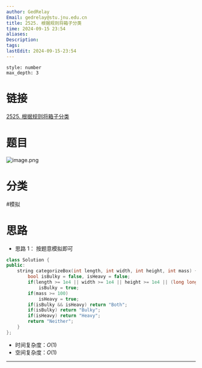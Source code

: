 ```yaml
---
author: GedRelay
Email: gedrelay@stu.jnu.edu.cn
title: 2525. 根据规则将箱子分类
time: 2024-09-15 23:54
aliases: 
Description: 
tags: 
lastEdit: 2024-09-15-23:54
---
```


```toc
style: number
max_depth: 3
```

# 链接
[2525. 根据规则将箱子分类](https://leetcode.cn/problems/categorize-box-according-to-criteria/) 

# 题目
![image.png](https://ged-pic-bed.oss-cn-guangzhou.aliyuncs.com/img/202409152354984.png)


# 分类
#模拟 

# 思路
- 思路 1：
按题意模拟即可


```cpp
class Solution {
public:
    string categorizeBox(int length, int width, int height, int mass) {
        bool isBulky = false, isHeavy = false;
        if(length >= 1e4 || width >= 1e4 || height >= 1e4 || (long long)length * width * height >= 1e9)
            isBulky = true;
        if(mass >= 100)
            isHeavy = true;
        if(isBulky && isHeavy) return "Both";
        if(isBulky) return "Bulky";
        if(isHeavy) return "Heavy";
        return "Neither";
    }
};
```


- 时间复杂度：${O\left( 1 \right)  }$ 
- 空间复杂度：${O\left( 1 \right)  }$ 


---

